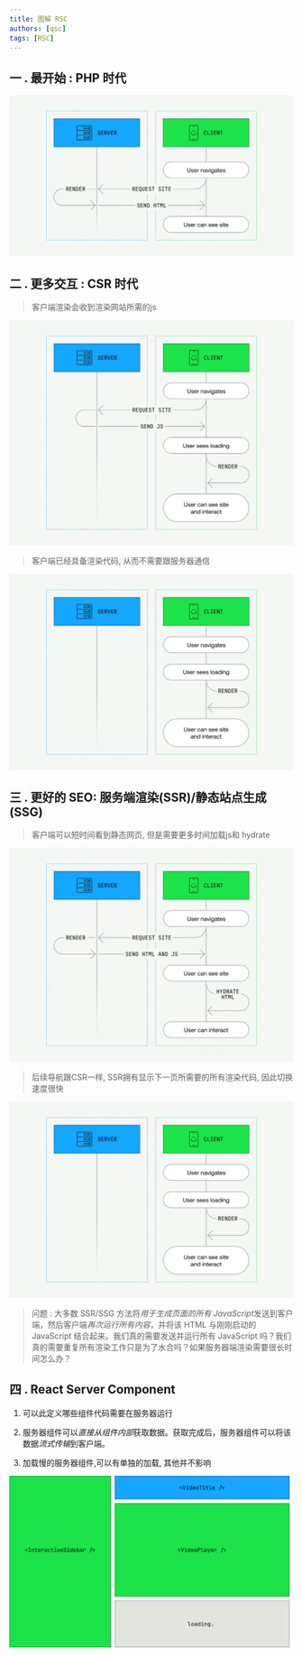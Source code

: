 ```yaml
---
title: 图解 RSC
authors: [qsc]
tags: [RSC]
---
```




## 一 . 最开始 : PHP 时代

![1](./img/1.webp)

## 二 . 更多交互 : CSR 时代

> 客户端渲染会收到渲染网站所需的js

![2](./img/2.webp)

> 客户端已经具备渲染代码, 从而不需要跟服务器通信

![3](./img/3.webp)

## 三 . 更好的 SEO: 服务端渲染(SSR)/静态站点生成(SSG)

> 客户端可以短时间看到静态网页, 但是需要更多时间加载js和 hydrate

![4](./img/4.webp)

> 后续导航跟CSR一样, SSR拥有显示下一页所需要的所有渲染代码, 因此切换速度很快

![5](./img/5.webp)

> 问题 : 大多数 SSR/SSG 方法将*用于生成页面的所有 JavaScript*发送到客户端，然后客户端*再次运行所有内容*，并将该 HTML 与刚刚启动的 JavaScript 结合起来。我们真的需要发送并运行所有 JavaScript 吗？我们真的需要重复所有渲染工作只是为了水合吗？如果服务器端渲染需要很长时间怎么办？



## 四 . React Server Component

1. 可以此定义哪些组件代码需要在服务器运行

2. 服务器组件可以*直接从组件内部*获取数据。获取完成后，服务器组件可以将该数据*流式传输*到客户端。

3. 加载慢的服务器组件,可以有单独的加载, 其他并不影响

![7](./img/7.gif)
